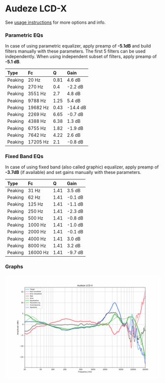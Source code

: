# Audeze LCD-X
See [usage instructions](https://github.com/jaakkopasanen/AutoEq#usage) for more options and info.

### Parametric EQs
In case of using parametric equalizer, apply preamp of **-5.1dB** and build filters manually
with these parameters. The first 5 filters can be used independently.
When using independent subset of filters, apply preamp of **-5.1 dB**.

| Type    | Fc       |    Q | Gain     |
|:--------|:---------|:-----|:---------|
| Peaking | 20 Hz    | 0.81 | 4.6 dB   |
| Peaking | 270 Hz   | 0.4  | -2.2 dB  |
| Peaking | 3551 Hz  | 2.7  | 4.8 dB   |
| Peaking | 9788 Hz  | 1.25 | 5.4 dB   |
| Peaking | 19682 Hz | 0.43 | -14.4 dB |
| Peaking | 2269 Hz  | 6.65 | -0.7 dB  |
| Peaking | 4388 Hz  | 6.38 | 1.3 dB   |
| Peaking | 6755 Hz  | 1.82 | -1.9 dB  |
| Peaking | 7642 Hz  | 4.22 | 2.6 dB   |
| Peaking | 17205 Hz | 2.1  | -0.8 dB  |

### Fixed Band EQs
In case of using fixed band (also called graphic) equalizer, apply preamp of **-3.7dB**
(if available) and set gains manually with these parameters.

| Type    | Fc       |    Q | Gain    |
|:--------|:---------|:-----|:--------|
| Peaking | 31 Hz    | 1.41 | 3.5 dB  |
| Peaking | 62 Hz    | 1.41 | -0.1 dB |
| Peaking | 125 Hz   | 1.41 | -1.1 dB |
| Peaking | 250 Hz   | 1.41 | -2.3 dB |
| Peaking | 500 Hz   | 1.41 | -0.8 dB |
| Peaking | 1000 Hz  | 1.41 | -1.0 dB |
| Peaking | 2000 Hz  | 1.41 | -0.1 dB |
| Peaking | 4000 Hz  | 1.41 | 3.0 dB  |
| Peaking | 8000 Hz  | 1.41 | 3.2 dB  |
| Peaking | 16000 Hz | 1.41 | -9.7 dB |

### Graphs
![](./Audeze%20LCD-X.png)
